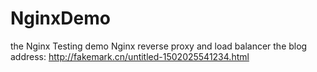 # NginxDemo
the Nginx Testing demo
Nginx reverse proxy and load balancer
the blog address: http://fakemark.cn/untitled-1502025541234.html
